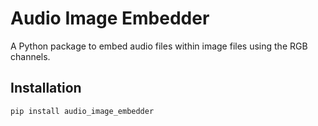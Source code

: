 # Audio Image Embedder

A Python package to embed audio files within image files using the RGB channels.

## Installation

```bash
pip install audio_image_embedder


